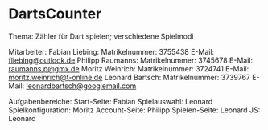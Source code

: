 # DartsCounter

Thema: Zähler für Dart spielen; verschiedene Spielmodi

Mitarbeiter: 
	Fabian Liebing: Matrikelnummer: 3755438 E-Mail: fliebing@outlook.de
	Philipp Raumanns: Matrikelnummer: 3745678 E-Mail: raumanns.p@gmx.de
	Moritz Weinrich: Matrikelnummer: 3724741 E-Mail: moritz.weinrich@t-online.de
	Leonard Bartsch: Matrikelnummer: 3739767 E-Mail: leonardbartsch@googlemail.com
	
Aufgabenbereiche: 
	Start-Seite: Fabian
	Spielauswahl: Leonard
	Spielkonfiguration: Moritz
	Account-Seite: Philipp
	Spielen-Seite: Leonard
	JS: Leonard